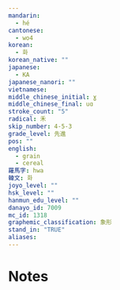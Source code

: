 ```yaml
---
mandarin:
  - hé
cantonese:
  - wo4
korean:
  - 화
korean_native: ""
japanese:
  - KA
japanese_nanori: ""
vietnamese:
middle_chinese_initial: ɣ
middle_chinese_final: uɑ
stroke_count: "5"
radical: 禾
skip_number: 4-5-3
grade_level: 先進
pos: ""
english:
  - grain
  - cereal
羅馬字: hwa
韓文: 화
joyo_level: ""
hsk_level: ""
hanmun_edu_level: ""
danayo_id: 7009
mc_id: 1318
graphemic_classification: 象形
stand_in: "TRUE"
aliases:
---
```


# Notes
